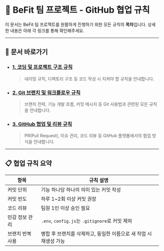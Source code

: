 # 🚀 BeFit 팀 프로젝트 - GitHub 협업 규칙

이 문서는 BeFit 팀 프로젝트를 원활하게 진행하기 위한 모든 규칙의 **목차**입니다. 상세한 내용은 아래 각 링크를 통해 확인해주세요.

---

## 📖 문서 바로가기

*   ### [1. 코딩 및 프로젝트 구조 규칙](./Coding_Convention.md)
    > 네이밍 규칙, 디렉토리 구조 등 코드 작성 시 지켜야 할 규칙을 안내합니다.

*   ### [2. Git 브랜치 및 워크플로우 규칙](./Git_Workflow.md)
    > 브랜치 전략, 기능 개발 흐름, 커밋 메시지 등 Git 사용법과 관련된 모든 규칙을 안내합니다.

*   ### [3. GitHub 협업 및 리뷰 규칙](./GitHub_Collaboration.md)
    > PR(Pull Request), 이슈 관리, 코드 리뷰 등 GitHub 플랫폼에서의 협업 방식을 안내합니다.

---

## 📋 협업 규칙 요약

| 항목        | 규칙 설명                                   |
| --------- | --------------------------------------- |
| 커밋 단위     | 기능 하나당 하나의 의미 있는 커밋 작성                  |
| 커밋 빈도     | 하루 1~2회 이상 커밋 권장                        |
| 코드 리뷰     | 팀원 1인 이상 승인 필요                          |
| 민감 정보 관리  | `.env`, `config.js`는 `.gitignore`로 커밋 제외 |
| 브랜치 반복 사용 | 병합 후 브랜치를 삭제하고, 동일한 이름으로 새 작업 시 재생성 가능  |